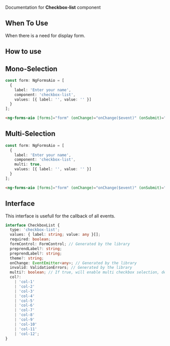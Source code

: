 Documentation for **Checkbox-list** component

## When To Use

When there is a need for display form.

## How to use

## Mono-Selection

```ts
const form: NgFormsAio = [
  {
    label: 'Enter your name',
    component: 'checkbox-list',
    values: [{ label: '', value: '' }]
  }
];
```

```html
<ng-forms-aio [forms]="form" (onChange)="onChange($event)" (onSubmit)="onSubmit($event)"></ng-forms-aio>
```

## Multi-Selection

```ts
const form: NgFormsAio = [
  {
    label: 'Enter your name',
    component: 'checkbox-list',
    multi: true,
    values: [{ label: '', value: '' }]
  }
];
```

```html
<ng-forms-aio [forms]="form" (onChange)="onChange($event)" (onSubmit)="onSubmit($event)"></ng-forms-aio>
```

## Interface

This interface is usefull for the callback of all events.

```ts
interface CheckboxList {
  type: 'checkbox-list';
  values: { label: string; value: any }[];
  required: boolean;
  formControl: FormControl; // Generated by the library
  preprendLabel?: string;
  preprendLabel?: string;
  theme?: string;
  onChange: EventEmitter<any>; // Generated by the library
  invalid: ValidationErrors; // Generated by the library
  multi?: boolean; // If true, will enable multi checkbox selection, default is undefined
  col?:
    | 'col-1'
    | 'col-2'
    | 'col-3'
    | 'col-4'
    | 'col-5'
    | 'col-6'
    | 'col-7'
    | 'col-8'
    | 'col-9'
    | 'col-10'
    | 'col-11'
    | 'col-12';
}
```
